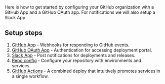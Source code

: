 Here is how to get started by configuring your GitHub organization with a GitHub App and a GitHub OAuth app. For notifications we will also setup a Slack App.

## Setup steps

1. [GitHub App](1-github-app.md) - Webhooks for responding to GitHub events.
2. [GitHub OAuth App](2-github-oauth-app.md) - Authentication for accessing deployment portal.
3. [Slack App](3-slack-app.md) - Post notifications for deployments and releases.
4. [Repo config](4-repo-config.md) - Configure your repository with environments and services.
5. [GitHub Actions](5-github-actions.md) - A combined deploy that intuitively promotes services in a single workflow.
